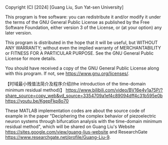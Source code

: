 Copyright (C) [2024] [Guang Liu, Sun Yat-sen University]

This program is free software: you can redistribute it and/or modify
it under the terms of the GNU General Public License as published by
the Free Software Foundation, either version 3 of the License, or
(at your option) any later version.

This program is distributed in the hope that it will be useful,
but WITHOUT ANY WARRANTY; without even the implied warranty of
MERCHANTABILITY or FITNESS FOR A PARTICULAR PURPOSE. See the
GNU General Public License for more details.

You should have received a copy of the GNU General Public License
along with this program. If not, see <https://www.gnu.org/licenses/>.

【时域最小残值法简介及程序介绍(the introduction of the time-domain minimum residual method)】 https://www.bilibili.com/video/BV16e4y1a75P/?share_source=copy_web&vd_source=3354709a1ef4c89094dff4c31b595e0b
https://youtu.be/KgepFkp8o70

These MATLAB implementation codes are about the source code of example in the paper "Deciphering the complex behavior of piezoelectric neuron systems through bifurcation analysis with the time-domain minimum residual method", which will be shared on Guang Liu's Website https://sites.google.com/view/guang-lius-website and ResearchGate https://www.researchgate.net/profile/Guang-Liu-9. 
